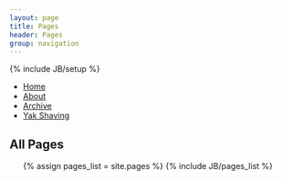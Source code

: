 ```yaml
---
layout: page
title: Pages
header: Pages
group: navigation
---
```

{% include JB/setup %}

* [Home](index.html)
* [About](pages/about/)
* [Archive](archive/)
* [Yak Shaving](pages/yak_shaving/)

<h2>All Pages</h2>
<ul>
{% assign pages_list = site.pages %}
{% include JB/pages_list %}
</ul>

